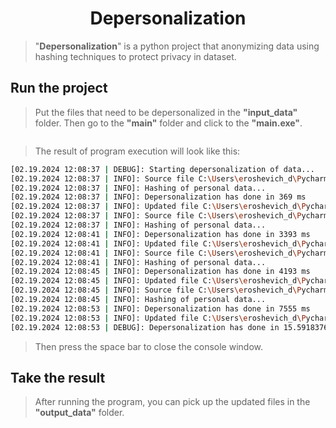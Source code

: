 <h1 align="center"> Depersonalization </h1>


> &#34;**Depersonalization**&#34; is a python project that anonymizing data using hashing techniques to protect privacy in dataset.



## Run the project
> Put the files that need to be depersonalized in the **"input_data"** folder.
> Then go to the **"main"** folder and click to the **"main.exe"**.

```sh
```


> The result of program execution will look like this:
>

```sh
[02.19.2024 12:08:37 | DEBUG]: Starting depersonalization of data...
[02.19.2024 12:08:37 | INFO]: Source file C:\Users\eroshevich_d\PycharmProjects\depersonalization\input_data\bmp-ui.log has read in 1 ms
[02.19.2024 12:08:37 | INFO]: Hashing of personal data...
[02.19.2024 12:08:37 | INFO]: Depersonalization has done in 369 ms
[02.19.2024 12:08:37 | INFO]: Updated file C:\Users\eroshevich_d\PycharmProjects\depersonalization\output_data\bmp-ui.log has wrote in 2 ms
[02.19.2024 12:08:37 | INFO]: Source file C:\Users\eroshevich_d\PycharmProjects\depersonalization\input_data\bmp.log has read in 4 ms
[02.19.2024 12:08:37 | INFO]: Hashing of personal data...
[02.19.2024 12:08:41 | INFO]: Depersonalization has done in 3393 ms
[02.19.2024 12:08:41 | INFO]: Updated file C:\Users\eroshevich_d\PycharmProjects\depersonalization\output_data\bmp.log has wrote in 6 ms
[02.19.2024 12:08:41 | INFO]: Source file C:\Users\eroshevich_d\PycharmProjects\depersonalization\input_data\mmb-supremum-spr-orchestrator.log has read in 6 ms
[02.19.2024 12:08:41 | INFO]: Hashing of personal data...
[02.19.2024 12:08:45 | INFO]: Depersonalization has done in 4193 ms
[02.19.2024 12:08:45 | INFO]: Updated file C:\Users\eroshevich_d\PycharmProjects\depersonalization\output_data\mmb-supremum-spr-orchestrator.log has wrote in 22 ms
[02.19.2024 12:08:45 | INFO]: Source file C:\Users\eroshevich_d\PycharmProjects\depersonalization\input_data\supremum-connector.log has read in 11 ms
[02.19.2024 12:08:45 | INFO]: Hashing of personal data...
[02.19.2024 12:08:53 | INFO]: Depersonalization has done in 7555 ms
[02.19.2024 12:08:53 | INFO]: Updated file C:\Users\eroshevich_d\PycharmProjects\depersonalization\output_data\supremum-connector.log has wrote in 19 ms
[02.19.2024 12:08:53 | DEBUG]: Depersonalization has done in 15.591837644577026 seconds

```
> Then press the space bar to close the console window.

## Take the result
> After running the program, you can pick up the updated files in the **"output_data"** folder.
